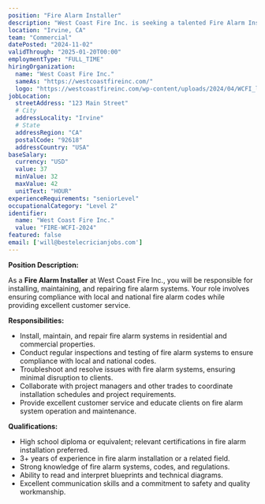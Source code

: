```yaml
---
position: "Fire Alarm Installer"
description: "West Coast Fire Inc. is seeking a talented Fire Alarm Installer to join our innovative team. In this role, you will be responsible for installing, maintaining, and repairing fire alarm systems."
location: "Irvine, CA"
team: "Commercial"
datePosted: "2024-11-02"
validThrough: "2025-01-20T00:00"
employmentType: "FULL_TIME"
hiringOrganization: 
  name: "West Coast Fire Inc."
  sameAs: "https://westcoastfireinc.com/"
  logo: "https://westcoastfireinc.com/wp-content/uploads/2024/04/WCFI_logo_V1_Transparent-1-800x294.png"
jobLocation:
  streetAddress: "123 Main Street"
  # City
  addressLocality: "Irvine"
  # State
  addressRegion: "CA"
  postalCode: "92618"
  addressCountry: "USA"
baseSalary:
  currency: "USD"
  value: 37
  minValue: 32
  maxValue: 42
  unitText: "HOUR"
experienceRequirements: "seniorLevel"
occupationalCategory: "Level 2"
identifier:
  name: "West Coast Fire Inc."
  value: "FIRE-WCFI-2024"
featured: false
email: ['will@bestelecricianjobs.com']
---
```

**Position Description:**

As a **Fire Alarm Installer** at West Coast Fire Inc., you will be responsible for installing, maintaining, and repairing fire alarm systems. Your role involves ensuring compliance with local and national fire alarm codes while providing excellent customer service.

**Responsibilities:**

- Install, maintain, and repair fire alarm systems in residential and commercial properties.
- Conduct regular inspections and testing of fire alarm systems to ensure compliance with local and national codes.
- Troubleshoot and resolve issues with fire alarm systems, ensuring minimal disruption to clients.
- Collaborate with project managers and other trades to coordinate installation schedules and project requirements.
- Provide excellent customer service and educate clients on fire alarm system operation and maintenance.

**Qualifications:**

- High school diploma or equivalent; relevant certifications in fire alarm installation preferred.
- 3+ years of experience in fire alarm installation or a related field.
- Strong knowledge of fire alarm systems, codes, and regulations.
- Ability to read and interpret blueprints and technical diagrams.
- Excellent communication skills and a commitment to safety and quality workmanship.
